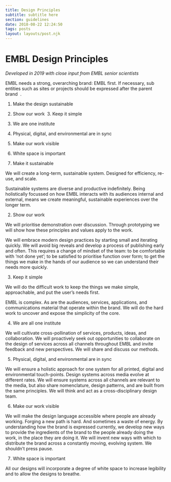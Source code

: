 ```yaml
---
title: Design Principles
subtitle: subtitle here
section: guidelines
date: 2018-08-22 12:24:50
tags: posts
layout: layouts/post.njk
---
```


# EMBL Design Principles

*Developed in 2019 with close input from EMBL senior scientists*

EMBL needs a strong, overarching brand: EMBL first. If necessary, sub entities such as sites or projects should be expressed after the parent brand  .

1. Make the design sustainable
2. Show our work
 3. Keep it simple 
4. We are one institute 
5. Physical, digital, and environmental are in sync
6. Make our work visible 
7. White space is important


1. Make it sustainable

We will create a long-term, sustainable system. Designed for efficiency, re-use, and scale.

Sustainable systems are diverse and productive indefinitely. Being holistically focussed on how EMBL interacts with its audiences internal and external, means we create meaningful, sustainable experiences over the longer term.

2. Show our work

We will prioritise demonstration over discussion. Through prototyping we will show how these principles and values apply to the work.

We will embrace modern design practices by starting small and iterating quickly. We will avoid big reveals and develop a process of publishing early and often. This requires a change of mindset of the team: to be comfortable with ‘not done yet’; to be satisfied to prioritise function over form; to get the things we make in the hands of our audience so we can understand their needs more quickly.

3. Keep it simple

We will do the difficult work to keep the things we make simple, approachable, and put the user’s needs first.

EMBL is complex. As are the audiences, services, applications, and communications material that operate within the brand. We will do the hard work to uncover and expose the simplicity of the core.

4. We are all one institute

We will cultivate cross-pollination of services, products, ideas, and collaboration.
We will proactively seek out opportunities to collaborate on the design of services across all channels throughout EMBL and invite feedback and new perspectives. We will share and discuss our methods.

5. Physical, digital, and environmental are in sync

We will ensure a holistic approach for one system for all printed, digital and environmental touch-points.
Design systems across media evolve at different rates. We will ensure systems across all channels are relevant to the media, but also share nomenclature, design patterns, and are built from the same principles. We will think and act as a cross-disciplinary design team.

6. Make our work visible

We will make the design language accessible where people are already working.
Forging a new path is hard. And sometimes a waste of energy. By understanding how the brand is expressed currently, we develop new ways to provide the ingredients of the brand to the people already doing the work, in the place they are doing it. We will invent new ways with which to distribute the brand across a constantly moving, evolving system. We shouldn’t press pause.

7. White space is important

All our designs will incorporate a degree of white space to increase legibility and to allow the designs to breathe.
